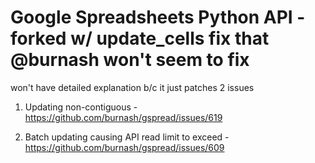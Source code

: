 # Google Spreadsheets Python API - forked w/ update_cells fix that @burnash won't seem to fix

won't have detailed explanation b/c it just patches 2 issues

1. Updating non-contiguous - https://github.com/burnash/gspread/issues/619

2. Batch updating causing API read limit to exceed - https://github.com/burnash/gspread/issues/609

